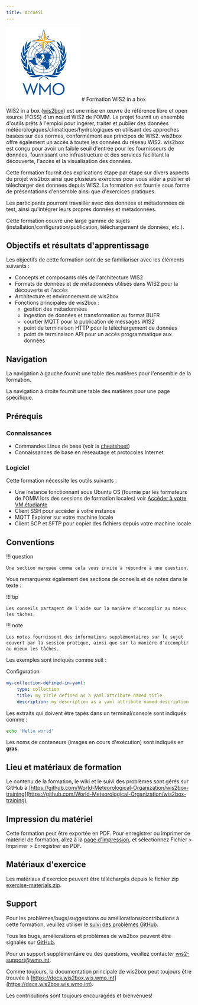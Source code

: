 ```yaml
---
title: Accueil
---
```


<img alt="Logo OMM" src="assets/img/wmo-logo.png" width="200">
# Formation WIS2 in a box

WIS2 in a box ([wis2box](https://docs.wis2box.wis.wmo.int)) est une mise en œuvre de référence libre et open source (FOSS) d'un nœud WIS2 de l'OMM. Le projet fournit un ensemble d'outils prêts à l'emploi pour ingérer, traiter et publier des données météorologiques/climatiques/hydrologiques en utilisant des approches basées sur des normes, conformément aux principes de WIS2. wis2box offre également un accès à toutes les données du réseau WIS2. wis2box est conçu pour avoir un faible seuil d'entrée pour les fournisseurs de données, fournissant une infrastructure et des services facilitant la découverte, l'accès et la visualisation des données.

Cette formation fournit des explications étape par étape sur divers aspects du projet wis2box ainsi que plusieurs exercices pour vous aider à publier et télécharger des données depuis WIS2. La formation est fournie sous forme de présentations d'ensemble ainsi que d'exercices pratiques.

Les participants pourront travailler avec des données et métadonnées de test, ainsi qu'intégrer leurs propres données et métadonnées.

Cette formation couvre une large gamme de sujets (installation/configuration/publication, téléchargement de données, etc.).

## Objectifs et résultats d'apprentissage

Les objectifs de cette formation sont de se familiariser avec les éléments suivants :

- Concepts et composants clés de l'architecture WIS2
- Formats de données et de métadonnées utilisés dans WIS2 pour la découverte et l'accès
- Architecture et environnement de wis2box
- Fonctions principales de wis2box :
    - gestion des métadonnées
    - ingestion de données et transformation au format BUFR
    - courtier MQTT pour la publication de messages WIS2
    - point de terminaison HTTP pour le téléchargement de données
    - point de terminaison API pour un accès programmatique aux données

## Navigation

La navigation à gauche fournit une table des matières pour l'ensemble de la formation.

La navigation à droite fournit une table des matières pour une page spécifique.

## Prérequis

### Connaissances

- Commandes Linux de base (voir la [cheatsheet](./cheatsheets/linux.md))
- Connaissances de base en réseautage et protocoles Internet

### Logiciel

Cette formation nécessite les outils suivants :

- Une instance fonctionnant sous Ubuntu OS (fournie par les formateurs de l'OMM lors des sessions de formation locales) voir [Accéder à votre VM étudiante](./practical-sessions/accessing-your-student-vm.md#introduction)
- Client SSH pour accéder à votre instance
- MQTT Explorer sur votre machine locale
- Client SCP et SFTP pour copier des fichiers depuis votre machine locale

## Conventions

!!! question

    Une section marquée comme cela vous invite à répondre à une question.

Vous remarquerez également des sections de conseils et de notes dans le texte :

!!! tip

    Les conseils partagent de l'aide sur la manière d'accomplir au mieux les tâches.

!!! note

    Les notes fournissent des informations supplémentaires sur le sujet couvert par la session pratique, ainsi que sur la manière d'accomplir au mieux les tâches.

Les exemples sont indiqués comme suit :

Configuration
``` {.yaml linenums="1"}
my-collection-defined-in-yaml:
    type: collection
    title: my title defined as a yaml attribute named title
    description: my description as a yaml attribute named description
```

Les extraits qui doivent être tapés dans un terminal/console sont indiqués comme :

```bash
echo 'Hello world'
```

Les noms de conteneurs (images en cours d'exécution) sont indiqués en **gras**.

## Lieu et matériaux de formation

Le contenu de la formation, le wiki et le suivi des problèmes sont gérés sur GitHub à [https://github.com/World-Meteorological-Organization/wis2box-training](https://github.com/World-Meteorological-Organization/wis2box-training).

## Impression du matériel

Cette formation peut être exportée en PDF. Pour enregistrer ou imprimer ce matériel de formation, allez à la [page d'impression](print_page), et sélectionnez
Fichier > Imprimer > Enregistrer en PDF.

## Matériaux d'exercice

Les matériaux d'exercice peuvent être téléchargés depuis le fichier zip [exercise-materials.zip](/exercise-materials.zip).

## Support

Pour les problèmes/bugs/suggestions ou améliorations/contributions à cette formation, veuillez utiliser le [suivi des problèmes GitHub](https://github.com/World-Meteorological-Organization/wis2box-training/issues).

Tous les bugs, améliorations et problèmes de wis2box peuvent être signalés sur [GitHub](https://github.com/World-Meteorological-Organization/wis2box/issues).

Pour un support supplémentaire ou des questions, veuillez contacter wis2-support@wmo.int.

Comme toujours, la documentation principale de wis2box peut toujours être trouvée à [https://docs.wis2box.wis.wmo.int](https://docs.wis2box.wis.wmo.int).

Les contributions sont toujours encouragées et bienvenues!
